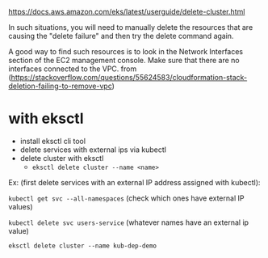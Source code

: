 https://docs.aws.amazon.com/eks/latest/userguide/delete-cluster.html

In such situations, you will need to manually delete the resources that are causing the "delete failure" and then try the delete command again.

A good way to find such resources is to look in the Network Interfaces section of the EC2 management console. Make sure that there are no interfaces connected to the VPC.
from (https://stackoverflow.com/questions/55624583/cloudformation-stack-deletion-failing-to-remove-vpc)

# with eksctl

- install eksctl cli tool
- delete services with external ips via kubectl
- delete cluster with eksctl
  - `eksctl delete cluster --name <name>`

Ex:
(first delete services with an external IP address assigned with kubectl):

`kubectl get svc --all-namespaces` (check which ones have external IP values)

`kubectl delete svc users-service` (whatever names have an external ip value)

`eksctl delete cluster --name kub-dep-demo`
